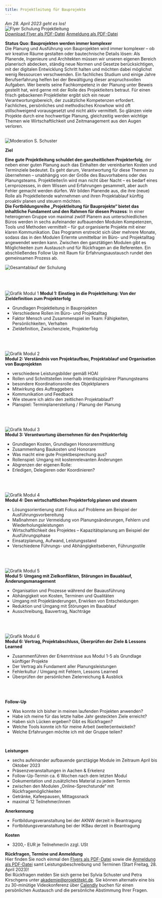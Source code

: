 ```yaml
---
title: Projektleitung für Bauprojekte
---
```


*Am 28. April 2023 geht es los!*<br>
![Flyer Schulung Projektleitung](/contents/projektleitung_sq1.jpg)<br>
[Download Flyer als PDF-Datei](/contents/akademie/2023_Projektleitung_Programmbeschreibung_Anlage1.pdf)  [Anmeldung als PDF-Datei](/contents/akademie/2023_Projektleitung_Anmeldung_Vertrag.pdf)<br>

**Status Quo: Bauprojekten werden immer komplexer**<br>
Die Planung und Ausführung von Bauprojekten wird immer komplexer – ob wir kreative Räume gestalten oder bautechnische 
Details lösen: Als Planende, Ingenieure und Architekten müssen wir unseren eigenen Bereich planerisch abdecken, ständig 
neue Normen und Gesetze berücksichtigen, mit der digitalen Entwicklung Schritt halten und möchten dabei möglichst wenig 
Ressourcen verschwenden.
Ein fachliches Studium und einige Jahre Berufserfahrung helfen bei der Bewältigung dieser anspruchsvollen Aufgaben. Wer 
bereits seine Fachkompetenz in der Planung unter Beweis gestellt hat, wird gerne mit der Rolle des Projektleiters betraut. Für 
einen frisch gebackenen Projektleiter ergibt sich ein neuer Verantwortungsbereich, der zusätzliche Kompetenzen erfordert. 
Fachliches, persönliches und methodisches Knowhow wird oft stillschweigend vorausgesetzt und nicht aktiv vermittelt. So 
glänzen viele Projekte durch eine hochwertige Planung, gleichzeitig werden wichtige Themen wie Wirtschaftlichkeit und 
Zeitmanagement aus den Augen verloren.

<br>![Moderation S. Schuster](/contents/projektitekt_workshop.jpg)<br>

**Ziel**

**Eine gute Projektleitung schuldet den ganzheitlichen Projekterfolg**, der neben einer guten Planung auch das Einhalten der vereinbarten Kosten und Terminziele bedeutet. Es geht darum, Verantwortung für diese 
Themen zu übernehmen – unabhängig von der Größe des Bauvorhabens oder des Planungsteams. Projektleiter/in wird man nicht über Nacht – es bedarf eines Lernprozesses, in dem Wissen und Erfahrungen gesammelt, aber auch Fehler gemacht werden dürfen.
Wir bilden Planende aus, die ihre (neue) Rolle als Projektleitende wahrnehmen und ihren Projektablauf künftig proaktiv planen und steuern möchten.<br>
**Die Fortbildungsreihe „Projektleitung für Bauprojekte“ bietet das inhaltliche Fundament und den Rahmen für diesen Prozess**: In einer heterogenen Gruppe von maximal zwölf Planern aus unterschiedlichen Büros werden in sechs aufeinander aufbauenden Modulen Kompetenzen, Tools und Methoden vermittelt – für gut organisierte Projekte mit einer klaren Kommunikation.
Das Programm erstreckt sich über mehrere Monate, sodass das in den Modulen Erlernte unmittelbar im Büro- und Projektalltag angewendet werden kann. Zwischen den ganztätigen Modulen gibt es Möglichkeiten zum Austausch und für Rückfragen an die Referenten. Ein abschließendes Follow Up mit Raum für Erfahrungsaustausch rundet den gemeinsamen Prozess ab.

![Gesamtablauf der Schulung](/contents/akademie/fortbildung_gesamtablauf.png)<br><br>
<br><br><br>![Grafik Modul 1](/contents/akademie/modul1_titel.png)
**Modul 1: Einstieg in die Projektleitung: Von der Zieldefinition zum Projekterfolg**
- Grundlagen Projektleitung in Bauprojekten
- Verschiedene Rollen im Büro- und Projektalltag
- Faktor Mensch und Zusammenspiel im Team: Fähigkeiten, Persönlichkeiten, Verhalten
- Zieldefinition, Zwischenziele, Projekterfolg

<br><br><br>![Grafik Modul 2](/contents/akademie/modul2_titel.png)<br>
**Modul 2: Verständnis von Projektaufbau, Projektablauf und Organisation von Bauprojekten**
- verschiedene Leistungsbilder gemäß HOAI
- Rollen und Schnittstellen innerhalb interdisziplinärer Planungsteams
- besondere Koordinationsrolle des Objektplaners
- Mitwirkung des Auftraggebers
- Kommunikation und Feedback
- Wie steuere ich aktiv den zeitlichen Projektablauf?
- Planspiel: Terminplanerstellung / Planung der Planung


<br><br><br>![Grafik Modul 3](/contents/akademie/modul3_titel.png)<br>
**Modul 3: Verantwortung übernehmen für den Projekterfolg**
- Grundlagen Kosten, Grundlagen Honorarermittlung
- Zusammenhang Baukosten und Honorare
- Was macht eine gute Projektbesprechung aus?
- Rollenspiel: Umgang mit kostenrelevanten Änderungen
- Abgrenzen der eigenen Rolle:
- Erledigen, Delegieren oder Koordinieren?


<br><br><br>![Grafik Modul 4](/contents/akademie/modul4_titel.png)<br>
**Modul 4: Den wirtschaftlichen Projekterfolg planen und steuern**
- Lösungsorientierung statt Fokus auf Probleme am Beispiel der Ausführungsvorbereitung
- Maßnahmen zur Vermeidung von Planungsänderungen, Fehlern und Wiederholungsleistungen
- Wirtschaftlichkeit des Projektes – Kapazitätsplanung am Beispiel der Ausführungsphase
- Einsatzplanung, Aufwand, Leistungsstand
- Verschiedene Führungs- und Abhängigkeitsebenen, Führungsstile


<br><br><br>![Grafik Modul 5](/contents/akademie/modul5_titel.png)<br>
**Modul 5: Umgang mit Zielkonflikten, Störungen im Bauablauf, Änderungsmanagement**
- Organisation und Prozesse während der Bauausführung
- Abhängigkeit von Kosten, Terminen und Qualitäten
- Umgang mit Projektänderungen, Erwirken von Entscheidungen 
- Reduktion und Umgang mit Störungen im Bauablauf
- Ausschreibung, Bauvertrag, Nachträge


<br><br><br>![Grafik Modul 6](/contents/akademie/modul6_titel.png)<br>
**Modul 6: Vertrag, Projektabschluss, Überprüfen der Ziele & Lessons Learned**
- Zusammenführen der Erkenntnisse aus Modul 1-5 als Grundlage künftiger Projekte
- Der Vertrag als Fundament aller Planungsleistungen
- Fehlerkultur / Umgang mit Fehlern, Lessons Learned
- Überprüfen der persönlichen Zielerreichung & Ausblick

<br><br><br>**Follow-Up**<br>
- Was konnte ich bisher in meinen laufenden Projekten anwenden?
- Habe ich meine für das letzte halbe Jahr gesteckten Ziele erreicht?
- Haben sich Lücken ergeben? Gibt es Rückfragen?
- Welche Tools konnte ich für meine Arbeit (weiter)entwickeln? 
- Welche Erfahrungen möchte ich mit der Gruppe teilen?

<br>

**Leistungen**<br>
- sechs aufeinander aufbauende ganztägige Module im Zeitraum April bis Oktober 2023
- Präsenzveranstaltungen in Aachen & Erkelenz
- Follow-Up-Termin ca. 6 Wochen nach dem letzten Modul
- Dokumentation und zusätzliches Material zu jedem Termin
- zwischen den Modulen „Online-Sprechstunde“ mit Rückfragemöglichkeiten
- Getränke, Kafeepausen, Mittagssnack
- maximal 12 Teilnehmer/innen

**Anerkennung**

- Fortbildungsveranstaltung bei der AKNW derzeit in Beantragung
- Fortbildungsveranstaltung bei der IKBau derzeit in Beantragung

**Kosten**
- 3200,- EUR je Teilnehmer/in zzgl. USt

**Rückfragen, Termine und Anmeldung**<br>
Hier finden Sie noch einmal den [Flyers als PDF-Datei](/contents/akademie/2023_Projektleitung_Programmbeschreibung_Anlage1.pdf) sowie die [Anmeldung als PDF-Datei](/contents/akademie/2023_Projektleitung_Anmeldung_Vertrag.pdf) samt Leistungsbeschreibung und Terminen (Start Freitag, 28. April 2023)!<br>
Bei Rückfragen melden Sie sich gerne bei Sylvia Schuster und Petra Kirschgens unter [akademie@projektitekt.de](mailto:akademie@projektitekt.de). Sie können alternativ eine bis zu 30-minütige Videokonferenz über [Calendly](https://calendly.com/projektitekt) buchen für einen persönlichen Austausch und die persönliche Abstimmung Ihrer Fragen.
